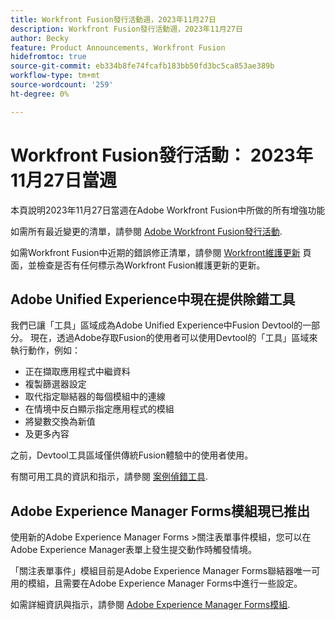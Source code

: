 ```yaml
---
title: Workfront Fusion發行活動週，2023年11月27日
description: Workfront Fusion發行活動週，2023年11月27日
author: Becky
feature: Product Announcements, Workfront Fusion
hidefromtoc: true
source-git-commit: eb334b8fe74fcafb183bb50fd3bc5ca853ae389b
workflow-type: tm+mt
source-wordcount: '259'
ht-degree: 0%

---
```


# Workfront Fusion發行活動： 2023年11月27日當週

本頁說明2023年11月27日當週在Adobe Workfront Fusion中所做的所有增強功能

如需所有最近變更的清單，請參閱 [Adobe Workfront Fusion發行活動](../../../product-announcements/product-releases/fusion-release-activity/fusion-release-activity.md).

如需Workfront Fusion中近期的錯誤修正清單，請參閱 [Workfront維護更新](https://experienceleague.adobe.com/docs/workfront-known-issues/releases/current-updates.html) 頁面，並檢查是否有任何標示為Workfront Fusion維護更新的更新。

## Adobe Unified Experience中現在提供除錯工具

我們已讓「工具」區域成為Adobe Unified Experience中Fusion Devtool的一部分。 現在，透過Adobe存取Fusion的使用者可以使用Devtool的「工具」區域來執行動作，例如：

* 正在擷取應用程式中繼資料
* 複製篩選器設定
* 取代指定聯結器的每個模組中的連線
* 在情境中反白顯示指定應用程式的模組
* 將變數交換為新值
* 及更多內容

之前，Devtool工具區域僅供傳統Fusion體驗中的使用者使用。

有關可用工具的資訊和指示，請參閱 [案例偵錯工具](/help/quicksilver/workfront-fusion/scenarios/debug-scenarios-with-dev-tool.md#tools).

## Adobe Experience Manager Forms模組現已推出

使用新的Adobe Experience Manager Forms >關注表單事件模組，您可以在Adobe Experience Manager表單上發生提交動作時觸發情境。

「關注表單事件」模組目前是Adobe Experience Manager Forms聯結器唯一可用的模組，且需要在Adobe Experience Manager Forms中進行一些設定。

如需詳細資訊與指示，請參閱 [Adobe Experience Manager Forms模組](/help/quicksilver/workfront-fusion/apps-and-their-modules/aem-forms-modules.md).

